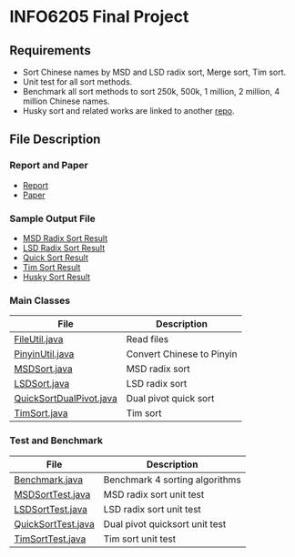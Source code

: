 # INFO6205 Final Project

## Requirements
+ Sort Chinese names by MSD and LSD radix sort, Merge sort, Tim sort.
+ Unit test for all sort methods.
+ Benchmark all sort methods to sort 250k, 500k, 1 million, 2 million, 4 million Chinese names.
+ Husky sort and related works are linked to another [repo](https://github.com/zxhdaze/HuskySort).

## File Description

### Report and Paper
+ [Report](./6205%20Fall%20project%20report.pdf)
+ [Paper](./6205%20Fall%20project%20paper.pdf)

### Sample Output File
+ [MSD Radix Sort Result](./MSDResult.txt)
+ [LSD Radix Sort Result](./LSDResult.txt)
+ [Quick Sort Result](./QuickResult.txt)
+ [Tim Sort Result](./TimResult.txt)
+ [Husky Sort Result](./HuskyResult.txt)

### Main Classes
|File|Description|
|----|-----------|
|[FileUtil.java](./src/main/java/edu/neu/coe/info6205/finalproject/FileUtil.java)|Read files|
|[PinyinUtil.java](./src/main/java/edu/neu/coe/info6205/finalproject/PinyinUtil.java)|Convert Chinese to Pinyin|
|[MSDSort.java](./src/main/java/edu/neu/coe/info6205/finalproject/MSDSort.java)|MSD radix sort|
|[LSDSort.java](./src/main/java/edu/neu/coe/info6205/finalproject/LSDSort.java)|LSD radix sort|
|[QuickSortDualPivot.java](./src/main/java/edu/neu/coe/info6205/finalproject/QuickSortDualPivot.java)|Dual pivot quick sort|
|[TimSort.java](./src/main/java/edu/neu/coe/info6205/finalproject/TimSort.java)|Tim sort|

### Test and Benchmark
|File|Description|
|----|-----------|
|[Benchmark.java](./src/test/java/edu/neu/coe/info6205/finalproject/Benchmark.java)|Benchmark 4 sorting algorithms|
|[MSDSortTest.java](./src/test/java/edu/neu/coe/info6205/finalproject/MSDSortTest.java)|MSD radix sort unit test|
|[LSDSortTest.java](./src/test/java/edu/neu/coe/info6205/finalproject/LSDSortTest.java)|LSD radix sort unit test|
|[QuickSortTest.java](./src/test/java/edu/neu/coe/info6205/finalproject/QuickSortTest.java)|Dual pivot quicksort unit test|
|[TimSortTest.java](./src/test/java/edu/neu/coe/info6205/finalproject/TimSortTest.java)|Tim sort unit test|
